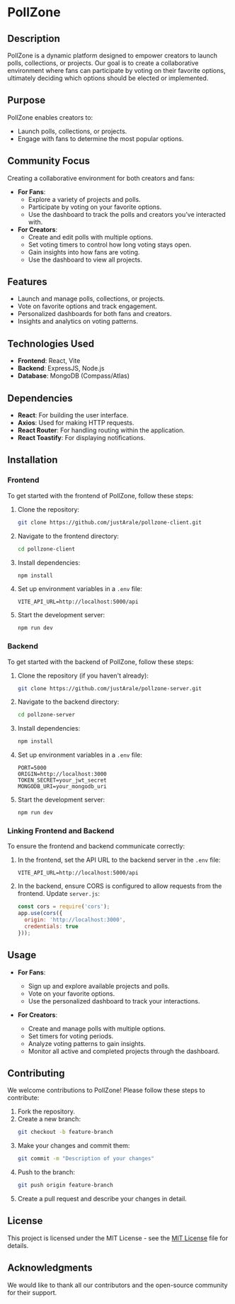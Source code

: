 # PollZone

## Description
PollZone is a dynamic platform designed to empower creators to launch polls, collections, or projects. Our goal is to create a collaborative environment where fans can participate by voting on their favorite options, ultimately deciding which options should be elected or implemented.

## Purpose
PollZone enables creators to:
- Launch polls, collections, or projects.
- Engage with fans to determine the most popular options.

## Community Focus
Creating a collaborative environment for both creators and fans:
- **For Fans**:
  - Explore a variety of projects and polls.
  - Participate by voting on your favorite options.
  - Use the dashboard to track the polls and creators you’ve interacted with.
- **For Creators**:
  - Create and edit polls with multiple options.
  - Set voting timers to control how long voting stays open.
  - Gain insights into how fans are voting.
  - Use the dashboard to view all projects.

## Features
- Launch and manage polls, collections, or projects.
- Vote on favorite options and track engagement.
- Personalized dashboards for both fans and creators.
- Insights and analytics on voting patterns.

## Technologies Used
- **Frontend**: React, Vite
- **Backend**: ExpressJS, Node.js
- **Database**: MongoDB (Compass/Atlas)

## Dependencies
- **React**: For building the user interface.
- **Axios**: Used for making HTTP requests.
- **React Router**: For handling routing within the application.
- **React Toastify**: For displaying notifications.

## Installation

### Frontend

To get started with the frontend of PollZone, follow these steps:

1. Clone the repository:
    ```bash
    git clone https://github.com/justArale/pollzone-client.git
    ```
2. Navigate to the frontend directory:
    ```bash
    cd pollzone-client
    ```
3. Install dependencies:
    ```bash
    npm install
    ```
4. Set up environment variables in a `.env` file:
    ```
    VITE_API_URL=http://localhost:5000/api
    ```
5. Start the development server:
    ```bash
    npm run dev
    ```

### Backend

To get started with the backend of PollZone, follow these steps:

1. Clone the repository (if you haven't already):
    ```bash
    git clone https://github.com/justArale/pollzone-server.git
    ```
2. Navigate to the backend directory:
    ```bash
    cd pollzone-server
    ```
3. Install dependencies:
    ```bash
    npm install
    ```
4. Set up environment variables in a `.env` file:
    ```
    PORT=5000
    ORIGIN=http://localhost:3000
    TOKEN_SECRET=your_jwt_secret
    MONGODB_URI=your_mongodb_uri
    ```
5. Start the development server:
    ```bash
    npm run dev
    ```

### Linking Frontend and Backend

To ensure the frontend and backend communicate correctly:

1. In the frontend, set the API URL to the backend server in the `.env` file:
    ```
    VITE_API_URL=http://localhost:5000/api
    ```

2. In the backend, ensure CORS is configured to allow requests from the frontend. Update `server.js`:
    ```javascript
    const cors = require('cors');
    app.use(cors({
      origin: 'http://localhost:3000',
      credentials: true
    }));
    ```

## Usage
- **For Fans**:
  - Sign up and explore available projects and polls.
  - Vote on your favorite options.
  - Use the personalized dashboard to track your interactions.

- **For Creators**:
  - Create and manage polls with multiple options.
  - Set timers for voting periods.
  - Analyze voting patterns to gain insights.
  - Monitor all active and completed projects through the dashboard.

## Contributing
We welcome contributions to PollZone! Please follow these steps to contribute:

1. Fork the repository.
2. Create a new branch:
    ```bash
    git checkout -b feature-branch
    ```
3. Make your changes and commit them:
    ```bash
    git commit -m "Description of your changes"
    ```
4. Push to the branch:
    ```bash
    git push origin feature-branch
    ```
5. Create a pull request and describe your changes in detail.

## License
This project is licensed under the MIT License - see the [MIT License](https://github.com/justArale/pollzone-client/blob/main/LICENSE) file for details.


## Acknowledgments
We would like to thank all our contributors and the open-source community for their support.
